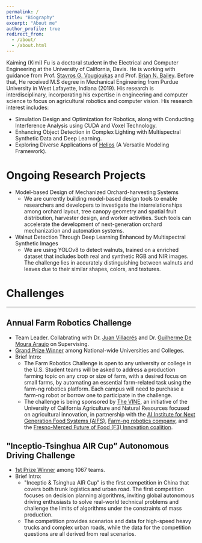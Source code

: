 ```yaml
---
permalink: /
title: "Biography"
excerpt: "About me"
author_profile: true
redirect_from: 
  - /about/
  - /about.html
---
```

Kaiming (Kimi) Fu is a doctoral student in the Electrical and Computer Engineering at the University of California, Davis. He is working with guidance from Prof. [Stavros G. Vougioukas](https://faculty.engineering.ucdavis.edu/vougioukas/research/lab-members/) and Prof. [Brian N. Bailey](https://baileylab.ucdavis.edu/people/index.html). Before that, He received M.S degree in Mechanical Engineering from Purdue University in West Lafayette, Indiana (2019). His research is interdisciplinary, incorporating his expertise in engineering and computer science to focus on agricultural robotics and computer vision. His research interest includes:
* Simulation Design and Optimization for Robotics, along with Conducting Interference Analysis using CUDA and Voxel Technology.
* Enhancing Object Detection in Complex Lighting with Multispectral Synthetic Data and Deep Learning.
* Exploring Diverse Applications of [Helios](https://baileylab.ucdavis.edu/software/helios/index.html) (A Versatile Modeling Framework).

Ongoing Research Projects
======
* Model-based Design of Mechanized Orchard-harvesting Systems
  * We are currently building model-based design tools to enable researchers and developers to investigate the interrelationships among orchard layout, tree canopy geometry and spatial fruit distribution, harvester design, and worker activities. Such tools can accelerate the development of next-generation orchard mechanization and automation systems.
* Walnut Detection Through Deep Learning Enhanced by Multispectral Synthetic Images
  * We are using YOLOv8 to detect walnuts, trained on a enriched dataset that includes both real and synthetic RGB and NIR images. The challenge lies in accurately distinguishing between walnuts and leaves due to their similar shapes, colors, and textures.

Challenges
======
------
Annual Farm Robotics Challenge
------
* Team Leader. Collabrating with Dr. [Juan Villacrés](https://www.linkedin.com/in/juan-villacrés-054b71169/) and Dr. [Guilherme De Moura Araujo](https://www.linkedin.com/in/guilhermedemouraa/) on Supervising.
* [Grand Prize Winner](https://ucanr.edu/News/?routeName=newsstory&postnum=57108) among National-wide Universities and Colleges.
* Brief Intro:
  * The Farm Robotics Challenge is open to any university or college in the U.S. Student teams will be asked to address a production farming topic on any crop or size of farm, with a desired focus on small farms, by automating an essential farm-related task using the farm-ng robotics platform. Each campus will need to purchase a farm-ng robot or borrow one to participate in the challenge.
  * The challenge is being sponsored by [The VINE](https://ucanr.edu/News/?blogtag=The%20VINE), an initiative of the University of California Agriculture and Natural Resources focused on agricultural innovation, in partnership with the [AI Institute for Next Generation Food Systems (AIFS)](https://www.aifs.ucdavis.edu), [Farm-ng robotics company](https://farm-ng.com/pages/about-farm-ng), and the [Fresno-Merced Future of Food (F3) Innovation coalition](https://www.eda.gov/funding/programs/american-rescue-plan/build-back-better/finalists/central-valley-community-foundation). 

"Inceptio-Tsinghua AIR Cup” Autonomous Driving Challenge
------
* [1st Prize Winner](https://min.news/en/tech/d0f74264edf0ba9c211e13b5dcb468f8.html) among 1067 teams.
* Brief Intro:
  * "Inceptio & Tsinghua AIR Cup" is the first competition in China that covers both trunk logistics and urban road. The first competition focuses on decision planning algorithms, inviting global autonomous driving enthusiasts to solve real-world technical problems and challenge the limits of algorithms under the constraints of mass production.
  * The competition provides scenarios and data for high-speed heavy trucks and complex urban roads, while the data for the competition questions are all derived from real scenarios.
